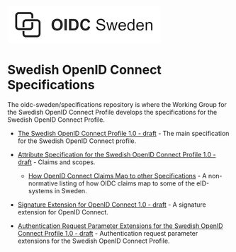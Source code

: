![Logo](img/oidc-logo.png)

# Swedish OpenID Connect Specifications

The oidc-sweden/specifications repository is where the Working Group for the Swedish OpenID Connect Profile develops the specifications for the Swedish OpenID Connect Profile.


* [The Swedish OpenID Connect Profile 1.0 - draft](swedish-oidc-profile.md) - The main specification for the Swedish OpenID Connect profile.

* [Attribute Specification for the Swedish OpenID Connect Profile 1.0 - draft](swedish-oidc-attribute-specification.md) - Claims and scopes.

  * [How OpenID Connect Claims Map to other Specifications](claim-mappings-to-other-specs.md) - A non-normative listing of how OIDC claims map to some of the eID-systems in Sweden.

* [Signature Extension for OpenID Connect 1.0 - draft](oidc-signature-extension.md) - A signature extension for OpenID Connect.

* [Authentication Request Parameter Extensions for the Swedish OpenID Connect Profile 1.0 - draft](request-parameter-extensions.md) - Authentication request parameter extensions for the Swedish
OpenID Connect Profile.




